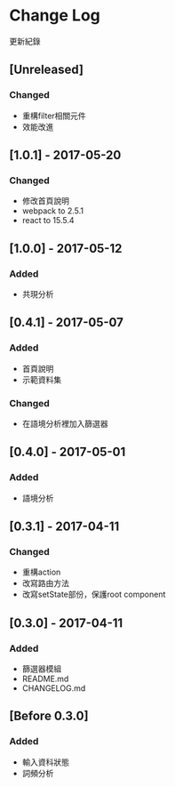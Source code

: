 # Change Log

更新紀錄

## [Unreleased]
### Changed
- 重構filter相關元件
- 效能改進

## [1.0.1] - 2017-05-20
### Changed
- 修改首頁說明
- webpack to 2.5.1
- react to 15.5.4

## [1.0.0] - 2017-05-12
### Added
- 共現分析

## [0.4.1] - 2017-05-07
### Added
- 首頁說明
- 示範資料集

### Changed
- 在語境分析裡加入篩選器

## [0.4.0] - 2017-05-01
### Added
- 語境分析

## [0.3.1] - 2017-04-11
### Changed
- 重構action
- 改寫路由方法
- 改寫setState部份，保護root component

## [0.3.0] - 2017-04-11
### Added
- 篩選器模組
- README.md
- CHANGELOG.md

## [Before 0.3.0]
### Added
- 輸入資科狀態
- 詞頻分析